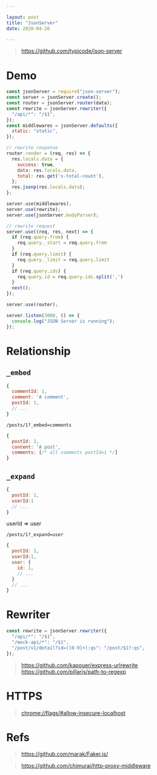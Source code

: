 ```yaml
---

layout: post
title: "JsonServer"
date: 2020-04-26

---
```


> <https://github.com/typicode/json-server>

# Demo

```js
const jsonServer = require("json-server");
const server = jsonServer.create();
const router = jsonServer.router(data);
const rewrite = jsonServer.rewriter({
  "/api/*": "/$1",
});
const middlewares = jsonServer.defaults({
  static: "static",
});

// rewrite response
router.render = (req, res) => {
  res.locals.data = {
    success: true,
    data: res.locals.data,
    total: res.get('x-total-count'),
  };
  res.jsonp(res.locals.data);
};

server.use(middlewares);
server.use(rewrite);
server.use(jsonServer.bodyParser);

// rewrite request
server.use((req, res, next) => {
  if (req.query.from) {
    req.query._start = req.query.from
  }
  if (req.query.limit) {
    req.query._limit = req.query.limit
  }
  if (req.query.ids) {
    req.query.id = req.query.ids.split(',')
  }
  next();
});

server.use(router);

server.listen(3000, () => {
  console.log("JSON Server is running");
});
```


# Relationship

## `_embed`
```js
{
  commentId: 1,
  comment: 'A comment',
  postId: 1,
  // ...
}
```

`/posts/1?_embed=comments`

```js
{
  postId: 1,
  content: 'A post',
  comments: [/* all comments postId=1 */]
}
```

## `_expand`
```js
{
  postId: 1,
  userId:1
  // ...
}
```
userId => user

`/posts/1?_expand=user`

```js
{
  postId: 1,
  userId:1,
  user: {
    id: 1,
    // ...
  }
  // ...
}
```

# Rewriter
```js
const rewrite = jsonServer.rewriter({
  "/api/*": "/$1",
  "/mock-api/*": "/$1",
  "/post/v1/detail?id=([0-9]+):qs": "/post/$1?:qs",
});
```

> <https://github.com/kapouer/express-urlrewrite>
> <https://github.com/pillarjs/path-to-regexp>

# HTTPS
> <chrome://flags/#allow-insecure-localhost>


# Refs

> <https://github.com/marak/Faker.js/>

> <https://github.com/chimurai/http-proxy-middleware>